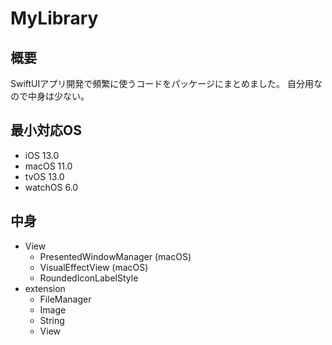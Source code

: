 # MyLibrary

## 概要
SwiftUIアプリ開発で頻繁に使うコードをパッケージにまとめました。
自分用なので中身は少ない。

## 最小対応OS
- iOS 13.0
- macOS 11.0
- tvOS 13.0
- watchOS 6.0

## 中身
- View
    - PresentedWindowManager (macOS)
    - VisualEffectView (macOS)
    - RoundedIconLabelStyle
- extension
    - FileManager
    - Image
    - String
    - View
